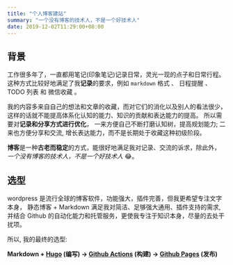 ```yaml
---
title: "个人博客建站"
summary: "一个没有博客的技术人，不是一个好技术人"
date: 2019-12-02T11:29:00+08:00
---
```


## 背景

工作很多年了，一直都用笔记(印象笔记)记录日常，灵光一现的点子和日常行程。 这种方式比较好地满足了我**记录**的要求，例如 `markdown` 格式 、 日程提醒 、 TODO 列表 和 微信收藏 。

我的内容多来自自己的想法和文章的收藏，而对它们的消化以及别人的看法很少，这样的话就不能提高体系化认知的能力、知识的贡献和表达能力的提高。
所以需要对**记录和分享方式进行优化**， 一来方便自己不断打磨认知树，提高规划能力; 二来也方便分享和交流, 增长表达能力，而不是长期处于收藏这种初级阶段。

**博客**是一种**古老而稳定**的方式，能很好地满足我对记录、交流的诉求，除此外， _一个没有博客的技术人，不是一个好技术人_ 😂。

## 选型

wordpress 是流行全球的博客软件，功能强大，插件完善，但我更希望专注文字本身， 静态博客 + Markdown 满足我对简洁、足够强大通用、插件支持的需求, 并结合 Github 的自动化能力和托管服务，更使我专注于知识本身，尽量的去处干扰项。

所以, 我的最终的选型:

**Markdown + [Hugo](https://gohugo.io/) (编写) -> [Github Actions](https://docs.github.com/zh/actions) (构建) -> [Github Pages](https://pages.github.com/) (发布)**
